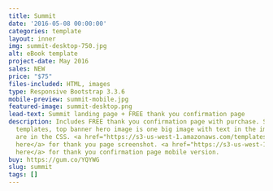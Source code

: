 ```yaml
---
title: Summit
date: '2016-05-08 00:00:00'
categories: template
layout: inner
img: summit-desktop-750.jpg
alt: eBook template
project-date: May 2016
sales: NEW
price: "$75"
files-included: HTML, images
type: Responsive Bootstrap 3.3.6
mobile-preview: summit-mobile.jpg
featured-image: summit-desktop.png
lead-text: Summit landing page + FREE thank you confirmation page
description: Includes FREE thank you confirmation page with purchase. Simple to use
  templates, top banner hero image is one big image with text in the image. Form stylings
  are in the CSS. <a href="https://s3-us-west-1.amazonaws.com/templatestud.io/library/series/summit/summit-ty-desktop.png">Click
  here</a> for thank you page screenshot. <a href="https://s3-us-west-1.amazonaws.com/templatestud.io/library/series/summit/summit-ty-mobile.jpg">Click
  here</a> for thank you confirmation page mobile version.
buy: https://gum.co/YQYWG
slug: summit
tags: []
---
```

